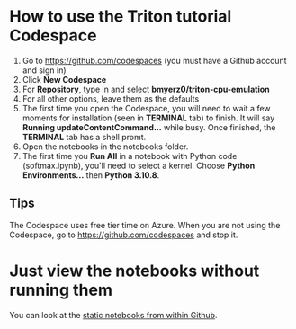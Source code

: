 # How to use the Triton tutorial Codespace

1. Go to https://github.com/codespaces (you must have a Github account and sign in)
2. Click **New Codespace**
3. For **Repository**, type in and select **bmyerz0/triton-cpu-emulation**
4. For all other options, leave them as the defaults
5. The first time you open the Codespace, you will need to wait a few moments for installation (seen in **TERMINAL** tab) to finish. It will say **Running updateContentCommand...** while busy. Once finished, the **TERMINAL** tab has a shell promt.
6. Open the notebooks in the notebooks folder.
7. The first time you **Run All** in a notebook with Python code (softmax.ipynb), you'll need to select a kernel. Choose **Python Environments...** then **Python 3.10.8**.

## Tips

The Codespace uses free tier time on Azure.
When you are not using the Codespace, go to https://github.com/codespaces and stop it.

# Just view the notebooks without running them

You can look at the  [static notebooks from within Github](https://github.com/bmyerz0/triton-cpu-emulation/tree/main/notebooks).
